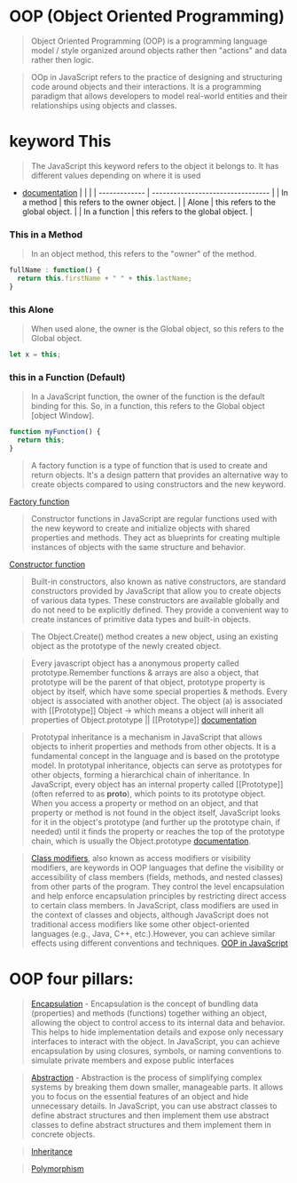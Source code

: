 # OOP (Object Oriented Programming)

> Object Oriented Programming (OOP) is a programming language model / style organized around objects rather then "actions" and data rather then logic.

> OOp in JavaScript refers to the practice of designing and structuring code around objects and their interactions. It is a programming paradigm that allows developers to model real-world entities and their relationships using objects and classes.

# keyword This

> The JavaScript this keyword refers to the object it belongs to. It has different values depending on where it is used

- [documentation](https://developer.mozilla.org/pt-BR/docs/Web/JavaScript/Reference/Operators/this)
  | | |
  | ------------- | --------------------------------- |
  | In a method | this refers to the owner object. |
  | Alone | this refers to the global object. |
  | In a function | this refers to the global object. |

### This in a Method

> In an object method, this refers to the "owner" of the method.

```js
fullName : function() {
  return this.firstName + " " + this.lastName;
}
```

### this Alone

> When used alone, the owner is the Global object, so this refers to the Global object.

```js
let x = this;
```

### this in a Function (Default)

> In a JavaScript function, the owner of the function is the default binding for this.
> So, in a function, this refers to the Global object [object Window].

```js
function myFunction() {
  return this;
}
```

> A factory function is a type of function that is used to create and return objects. It's a design pattern that provides an alternative way to create objects compared to using constructors and the new keyword.

[Factory function](https://developer.mozilla.org/en-US/docs/Web/JavaScript/Guide/Functions?form=MG0AV3)

> Constructor functions in JavaScript are regular functions used with the new keyword to create and initialize objects with shared properties and methods. They act as blueprints for creating multiple instances of objects with the same structure and behavior.

[Constructor function](https://developer.mozilla.org/en-US/docs/Web/JavaScript/Guide/Functions?form=MG0AV3)

> Built-in constructors, also known as native constructors, are standard constructors provided by JavaScript that allow you to create objects of various data types. These constructors are available globally and do not need to be explicitly defined. They provide a convenient way to create instances of primitive data types and built-in objects.

> The Object.Create() method creates a new object, using an existing object as the prototype of the newly created object.

> Every javascript object has a anonymous property called prototype.Remember functions & arrays are also a object, that prototype will be the parent of that object, prototype property is object by itself, which have some special properties & methods. Every object is associated with another object. The object (a) is associated with [[Prototype]] Object -> which means a object will inherit all properties of Object.prototype || [[Prototype]] [documentation](https://developer.mozilla.org/en-US/docs/Learn/JavaScript/Objects/Object_prototypes)

> Prototypal inheritance is a mechanism in JavaScript that allows objects to inherit properties and methods from other objects. It is a fundamental concept in the language and is based on the prototype model. In prototypal inheritance, objects can serve as prototypes for other objects, forming a hierarchical chain of inheritance. In JavaScript, every object has an internal property called [[Prototype]] (often referred to as **proto**), which points to its prototype object. When you access a property or method on an object, and that property or method is not found in the object itself, JavaScript looks for it in the object's prototype (and further up the prototype chain, if needed) until it finds the property or reaches the top of the prototype chain, which is usually the Object.prototype [documentation](https://developer.mozilla.org/en-US/docs/Web/JavaScript/Inheritance_and_the_prototype_chain).

> [Class modifiers](https://developer.mozilla.org/en-US/docs/Web/JavaScript/Reference/Classes), also known as access modifiers or visibility modifiers, are keywords in OOP languages that define the visibility or accessibility of class members (fields, methods, and nested classes) from other parts of the program. They control the level encapsulation and help enforce encapsulation principles by restricting direct access to certain class members. In JavaScript, class modifiers are used in the context of classes and objects, although JavaScript does not traditional access modifiers like some other object-oriented languages (e.g., Java, C++, etc.).However, you can achieve similar effects using different conventions and techniques. [OOP in JavaScript](https://developer.mozilla.org/en-US/docs/Learn/JavaScript/Objects/Object-oriented_programming)

# OOP four pillars:

> [Encapsulation](https://developer.mozilla.org/en-US/docs/Glossary/Encapsulation) - Encapsulation is the concept of bundling data (properties) and methods (functions) together withing an object, allowing the object to control access to its internal data and behavior. This helps to hide implementation details and expose only necessary interfaces to interact with the object. In JavaScript, you can achieve encapsulation by using closures, symbols, or naming conventions to simulate private members and expose public interfaces

> [Abstraction](https://developer.mozilla.org/en-US/docs/Glossary/Abstraction) - Abstraction is the process of simplifying complex systems by breaking them down smaller, manageable parts. It allows you to focus on the essential features of an object and hide unnecessary details. In JavaScript, you can use abstract classes to define abstract structures and then implement them use abstract classes to define abstract structures and them implement them in concrete objects.

> [Inheritance](https://developer.mozilla.org/en-US/docs/Glossary/Inheritance)

> [Polymorphism](https://developer.mozilla.org/en-US/docs/Glossary/Polymorphism)
